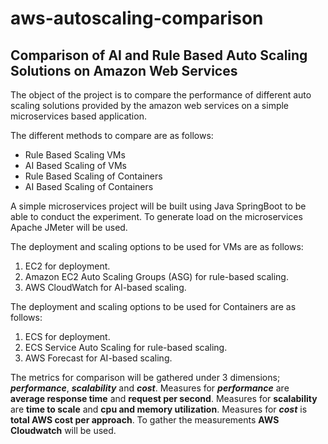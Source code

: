# aws-autoscaling-comparison

## Comparison of AI and Rule Based Auto Scaling Solutions on Amazon Web Services
The object of the project is to compare the performance of different auto scaling solutions provided by the amazon web services on a simple microservices based application. 

The different methods to compare are as follows:
- Rule Based Scaling VMs
- AI Based Scaling of VMs
- Rule Based Scaling of Containers
- AI Based Scaling of Containers

A simple microservices project will be built using Java SpringBoot to be able to conduct the experiment. To generate load on the microservices Apache JMeter will be used. 

The deployment and scaling options to be used for VMs are as follows:
1. EC2 for deployment.
2. Amazon EC2 Auto Scaling Groups (ASG) for rule-based scaling.
3. AWS CloudWatch for AI-based scaling.

The deployment and scaling options to be used for Containers are as follows:
1. ECS for deployment.
2. ECS Service Auto Scaling for rule-based scaling.
3. AWS Forecast for AI-based scaling.

The metrics for comparison will be gathered under 3 dimensions; ___performance___, ___scalability___ and ___cost___. Measures for ___performance___ are __average response time__ and __request per second__. Measures for ______scalability______ are __time to scale__ and __cpu and memory utilization__. Measures for ___cost___ is __total AWS cost per approach__. To gather the measurements __AWS Cloudwatch__ will be used.
